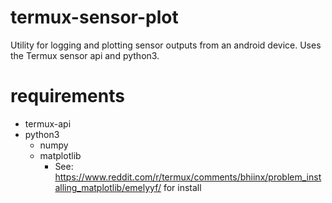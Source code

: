 # termux-sensor-plot
Utility for logging and plotting sensor outputs from an android device. Uses the Termux sensor api and python3. 


# requirements
 * termux-api
 * python3
    * numpy
    * matplotlib
        * See: https://www.reddit.com/r/termux/comments/bhiinx/problem_installing_matplotlib/emelyyf/ for install
